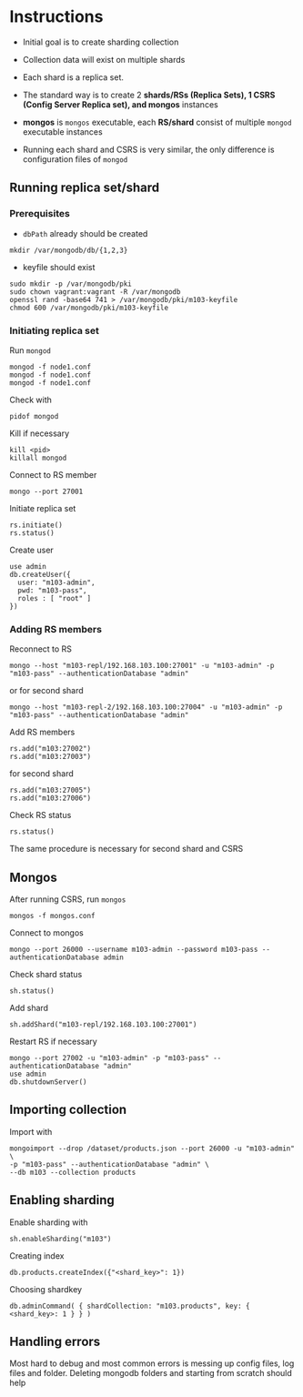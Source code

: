 # Instructions

- Initial goal is to create sharding collection
- Collection data will exist on multiple shards
- Each shard is a replica set. 

- The standard way is to create 2 **shards/RSs (Replica Sets), 1 CSRS (Config Server Replica set), and mongos** instances

- **mongos** is `mongos` executable, each **RS/shard** consist of multiple `mongod` executable instances

- Running each shard and CSRS is very similar, the only difference is configuration files of `mongod`

## Running replica set/shard

### Prerequisites

- `dbPath` already should be created

```
mkdir /var/mongodb/db/{1,2,3}
```

- keyfile should exist

```
sudo mkdir -p /var/mongodb/pki
sudo chown vagrant:vagrant -R /var/mongodb
openssl rand -base64 741 > /var/mongodb/pki/m103-keyfile
chmod 600 /var/mongodb/pki/m103-keyfile
```

### Initiating replica set

Run `mongod`
```
mongod -f node1.conf
mongod -f node1.conf
mongod -f node1.conf
```

Check with
```
pidof mongod
```

Kill if necessary
```
kill <pid>
killall mongod
```

Connect to RS member
```
mongo --port 27001
```

Initiate replica set
```
rs.initiate()
rs.status()
```

Create user
```
use admin
db.createUser({
  user: "m103-admin",
  pwd: "m103-pass",
  roles : [ "root" ]
})
```

### Adding RS members

Reconnect to RS
```
mongo --host "m103-repl/192.168.103.100:27001" -u "m103-admin" -p "m103-pass" --authenticationDatabase "admin"
```
or for second shard

```
mongo --host "m103-repl-2/192.168.103.100:27004" -u "m103-admin" -p "m103-pass" --authenticationDatabase "admin"
```

Add RS members
```
rs.add("m103:27002")
rs.add("m103:27003")
```

for second shard

```
rs.add("m103:27005")
rs.add("m103:27006")
```

Check RS status
```
rs.status()
```

The same procedure is necessary for second shard and CSRS

## Mongos

After running CSRS, run `mongos`

```
mongos -f mongos.conf
```

Connect to mongos
```
mongo --port 26000 --username m103-admin --password m103-pass --authenticationDatabase admin
```

Check shard status
```
sh.status()
```

Add shard
```
sh.addShard("m103-repl/192.168.103.100:27001")
```

Restart RS if necessary
```
mongo --port 27002 -u "m103-admin" -p "m103-pass" --authenticationDatabase "admin"
use admin
db.shutdownServer()
```

## Importing collection

Import with
```
mongoimport --drop /dataset/products.json --port 26000 -u "m103-admin" \
-p "m103-pass" --authenticationDatabase "admin" \
--db m103 --collection products
```

## Enabling sharding

Enable sharding with

```
sh.enableSharding("m103")
```

Creating index

```
db.products.createIndex({"<shard_key>": 1})
```

Choosing shardkey

```
db.adminCommand( { shardCollection: "m103.products", key: { <shard_key>: 1 } } )
```

## Handling errors

Most hard to debug and most common errors is messing up config files, log files and folder. Deleting mongodb folders and starting from scratch should help